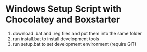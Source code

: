 Windows Setup Script with Chocolatey and Boxstarter
==================

1. download .bat and .reg files and put them into the same folder
2. run install.bat to install development tools
3. run setup.bat to set development environment (require GIT)

